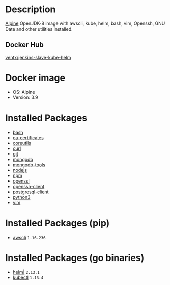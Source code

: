 # Description

[Alpine](http://alpinelinux.org/) OpenJDK-8 image with awscli, kube, helm, bash, vim, Openssh, GNU Date and other utilities installed.


## Docker Hub

[ventx/jenkins-slave-kube-helm](https://cloud.docker.com/u/ventx/repository/docker/ventx/jenkins-slave-kube-helm)


# Docker image

* OS: Alpine
* Version: 3.9


# Installed Packages

* [bash](https://pkgs.alpinelinux.org/package/v3.9/community/x86_64/bash)
* [ca-certificates](https://pkgs.alpinelinux.org/package/v3.9/community/x86_64/ca-certificates)
* [coreutils](https://pkgs.alpinelinux.org/package/v3.9/community/x86_64/coreutils)
* [curl](https://pkgs.alpinelinux.org/package/v3.9/community/x86_64/curl)
* [git](https://pkgs.alpinelinux.org/package/v3.9/community/x86_64/git)
* [mongodb](https://pkgs.alpinelinux.org/package/v3.9/community/x86_64/mongodb)
* [mongodb-tools](https://pkgs.alpinelinux.org/package/v3.9/community/x86_64/mongodb-tools)
* [nodejs](https://pkgs.alpinelinux.org/package/v3.9/community/x86_64/nodejs)
* [npm](https://pkgs.alpinelinux.org/package/v3.9/community/x86_64/npm)
* [openssl](https://pkgs.alpinelinux.org/package/v3.9/community/x86_64/opensslå)
* [openssh-client](https://pkgs.alpinelinux.org/package/v3.9/community/x86_64/openssh-client)
* [postgresql-client](https://pkgs.alpinelinux.org/package/v3.9/community/x86_64/postgresql-client)
* [python3](https://pkgs.alpinelinux.org/package/v3.9/community/x86_64/python3)
* [vim](https://pkgs.alpinelinux.org/package/v3.9/community/x86_64/vim)

# Installed Packages (pip)

* [awscli](https://pypi.org/project/awscli/) `1.16.236`


# Installed Packages (go binaries)

* [helm|](https://helm.sh/) `2.13.1`
* [kubectl](https://kubernetes.io/docs/reference/kubectl/kubectl/) `1.13.4`

